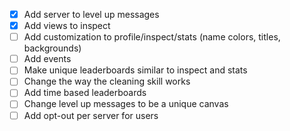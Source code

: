 - [x] Add server to level up messages
- [x] Add views to inspect
- [ ] Add customization to profile/inspect/stats (name colors, titles, backgrounds)
- [ ] Add events
- [ ] Make unique leaderboards similar to inspect and stats
- [ ] Change the way the cleaning skill works
- [ ] Add time based leaderboards
- [ ] Change level up messages to be a unique canvas
- [ ] Add opt-out per server for users
